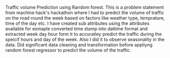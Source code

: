 Traffic volume Prediction using Random forest. 
This is a problem statement from machine hack's hackathon where I had to predict the volume of traffic on the road round the week based on factors like weather type, temprature, time of the day etc.
I have created sub attributes using the attributes available for exmaple converted time stamp into dattime format and extracted week day hour form it to accuratley predict the traffic during the speicif hours and day of the week. Also I did it to observe seasonality in the data. Did significant data cleaning and transformation before appliyng random forest regressor to predict the volume of the traffic.
